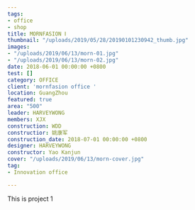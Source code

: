 ```yaml
---
tags:
- office
- shop
title: MORNFASION Ⅰ
thumbnail: "/uploads/2019/05/28/20190101230942_thumb.jpg"
images:
- "/uploads/2019/06/13/morn-01.jpg"
- "/uploads/2019/06/13/morn-02.jpg"
date: 2018-06-01 00:00:00 +0800
test: []
category: OFFICE
client: 'mornfasion office '
location: GuangZhou
featured: true
area: "500"
leader: HARVEYWONG
members: XJX
construction: WDD
constructior: 姚康军
construction_date: 2018-07-01 00:00:00 +0800
designer: HARVEYWONG
constructor: Yao Kanjun
cover: "/uploads/2019/06/13/morn-cover.jpg"
tag:
- Innovation office

---
```

This is project 1